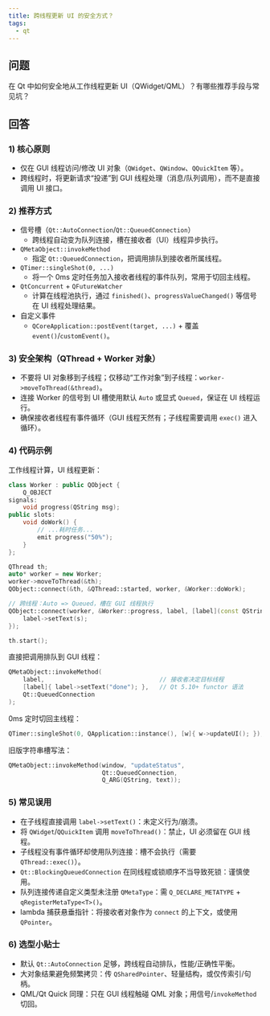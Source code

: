 ```yaml
---
title: 跨线程更新 UI 的安全方式？
tags:
  - qt
---
```


## 问题

在 Qt 中如何安全地从工作线程更新 UI（QWidget/QML）？有哪些推荐手段与常见坑？

## 回答

### 1) 核心原则

- 仅在 GUI 线程访问/修改 UI 对象（`QWidget`、`QWindow`、`QQuickItem` 等）。
- 跨线程时，将更新请求“投递”到 GUI 线程处理（消息/队列调用），而不是直接调用 UI 接口。

### 2) 推荐方式

- 信号槽（`Qt::AutoConnection`/`Qt::QueuedConnection`）
  - 跨线程自动变为队列连接，槽在接收者（UI）线程异步执行。
- `QMetaObject::invokeMethod`
  - 指定 `Qt::QueuedConnection`，把调用排队到接收者所属线程。
- `QTimer::singleShot(0, ...)`
  - 将一个 0ms 定时任务加入接收者线程的事件队列，常用于切回主线程。
- `QtConcurrent` + `QFutureWatcher`
  - 计算在线程池执行，通过 `finished()`、`progressValueChanged()` 等信号在 UI 线程处理结果。
- 自定义事件
  - `QCoreApplication::postEvent(target, ...)` + 覆盖 `event()`/`customEvent()`。

### 3) 安全架构（QThread + Worker 对象）

- 不要将 UI 对象移到子线程；仅移动“工作对象”到子线程：`worker->moveToThread(&thread)`。
- 连接 Worker 的信号到 UI 槽使用默认 `Auto` 或显式 `Queued`，保证在 UI 线程运行。
- 确保接收者线程有事件循环（GUI 线程天然有；子线程需要调用 `exec()` 进入循环）。

### 4) 代码示例

工作线程计算，UI 线程更新：

```cpp
class Worker : public QObject {
    Q_OBJECT
signals:
    void progress(QString msg);
public slots:
    void doWork() {
        // ...耗时任务...
        emit progress("50%");
    }
};

QThread th;
auto* worker = new Worker;
worker->moveToThread(&th);
QObject::connect(&th, &QThread::started, worker, &Worker::doWork);

// 跨线程：Auto => Queued，槽在 GUI 线程执行
QObject::connect(worker, &Worker::progress, label, [label](const QString& s){
    label->setText(s);
});

th.start();
```

直接把调用排队到 GUI 线程：

```cpp
QMetaObject::invokeMethod(
    label,                                // 接收者决定目标线程
    [label]{ label->setText("done"); },   // Qt 5.10+ functor 语法
    Qt::QueuedConnection
);
```

0ms 定时切回主线程：

```cpp
QTimer::singleShot(0, QApplication::instance(), [w]{ w->updateUI(); });
```

旧版字符串槽写法：

```cpp
QMetaObject::invokeMethod(window, "updateStatus",
                          Qt::QueuedConnection,
                          Q_ARG(QString, text));
```

### 5) 常见误用

- 在子线程直接调用 `label->setText()`：未定义行为/崩溃。
- 将 `QWidget`/`QQuickItem` 调用 `moveToThread()`：禁止，UI 必须留在 GUI 线程。
- 子线程没有事件循环却使用队列连接：槽不会执行（需要 `QThread::exec()`）。
- `Qt::BlockingQueuedConnection` 在同线程或锁顺序不当导致死锁：谨慎使用。
- 队列连接传递自定义类型未注册 `QMetaType`：需 `Q_DECLARE_METATYPE` + `qRegisterMetaType<T>()`。
- lambda 捕获悬垂指针：将接收者对象作为 `connect` 的上下文，或使用 `QPointer`。

### 6) 选型小贴士

- 默认 `Qt::AutoConnection` 足够，跨线程自动排队，性能/正确性平衡。
- 大对象结果避免频繁拷贝：传 `QSharedPointer`、轻量结构，或仅传索引/句柄。
- QML/Qt Quick 同理：只在 GUI 线程触碰 QML 对象；用信号/`invokeMethod` 切回。

